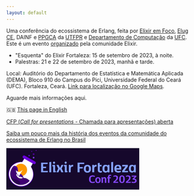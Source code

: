 ```yaml
---
layout: default
---
```



Uma conferência do ecossistema de Erlang, feita por [Elixir em Foco](http://elixiremfoco.com), [Elug CE](https://elug-ce.github.io/), DAINF e [PPGCA](https://ppgca.ct.utfpr.edu.br/) da [UTFPR](https://ppgca.ct.utfpr.edu.br/) e [Departamento de Computação](https://dc.ufc.br/pt/)
da [UFC](https://www.ufc.br/). Este é um evento [organizado](./organizacao.md) pela comunidade Elixir.

- "Esquenta" do Elixir Fortaleza: 15 de setembro de 2023, à noite.
- Palestras: 21 e 22 de setembro de 2023, manhã e tarde.

Local: Auditório do Departamento de Estatística e Matemática Aplicada (DEMA), Bloco 910 do Campus do Pici, Universidade Federal do Ceará (UFC). Fortaleza, Ceará. [Link para localização no Google Maps](https://maps.app.goo.gl/NaYqoxgS12xayjAq8).

Aguarde mais informações aqui.

🇬🇧 [This page in English](http://elixiremfoco.github.io/elixirfortaleza/index_en)

[CFP (_Call for presentations_ - Chamada para apresentações) aberta](https://forms.gle/5xC22eaz6RqCkLz98) 


[Saiba um pouco mais da história dos eventos da comunidade do ecossistema de Erlang no Brasil](./historia.md)

<img src="./images/ArteCharleno.jpeg" width="70%">


<!-- <img src="./images/Fortaleza.jpg" width="70%"> -->

